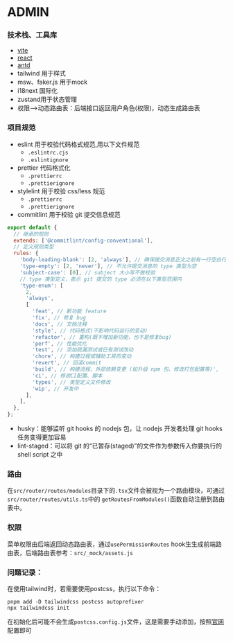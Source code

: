 # ADMIN

### 技术栈、工具库
- [vite](https://vitejs.cn/vite3-cn/)
- [react](https://react.dev/)
- [antd](https://ant.design/docs/react/introduce-cn)
- tailwind 用于样式
- msw、faker.js 用于mock
- i18next 国际化
- zustand用于状态管理
- 权限-->动态路由表：后端接口返回用户角色(权限)，动态生成路由表

### 项目规范
- eslint 用于校验代码格式规范,用以下文件规范
    - `.eslintrc.cjs`
    - `.eslintignore`
- prettier 代码格式化
    - `.prettierrc`
    - `.prettierignore`
- stylelint 用于校验 css/less 规范
    - `.prettierrc`
    - `.prettierignore`
- commitlint 用于校验 git 提交信息规范
```js
export default {
  // 继承的规则
  extends: ['@commitlint/config-conventional'],
  // 定义规则类型
  rules: {
    'body-leading-blank': [2, 'always'], // 确保提交消息正文之前有一行空白行
    'type-empty': [2, 'never'], // 不允许提交消息的 type 类型为空
    'subject-case': [0], // subject 大小写不做校验
    // type 类型定义，表示 git 提交的 type 必须在以下类型范围内
    'type-enum': [
      2,
      'always',
      [
        'feat', // 新功能 feature
        'fix', // 修复 bug
        'docs', // 文档注释
        'style', // 代码格式(不影响代码运行的变动)
        'refactor', // 重构(既不增加新功能，也不是修复bug)
        'perf', // 性能优化
        'test', // 添加疏漏测试或已有测试改动
        'chore', // 构建过程或辅助工具的变动
        'revert', // 回滚commit
        'build', // 构建流程、外部依赖变更 (如升级 npm 包、修改打包配置等)',
        'ci', // 修改CI配置、脚本
        'types', // 类型定义文件修改
        'wip', // 开发中
      ],
    ],
  },
};
```
- husky：能够监听 git hooks 的 nodejs 包，让 nodejs 开发者处理 git hooks 任务变得更加容易
- lint-staged：可以将 git 的“已暂存(staged)”的文件作为参数传入你要执行的 shell script 之中

### 路由
在`src/router/routes/modules`目录下的`.tsx`文件会被视为一个路由模块，可通过`src/router/routes/utils.ts`中的 `getRoutesFromModules()`函数自动注册到路由表中。

### 权限
菜单权限由后端返回动态路由表，通过`usePermissionRoutes` hook生生成前端路由表，后端路由表参考：`src/_mock/assets.js`


### 问题记录：
在使用tailwind时，若需要使用postcss，执行以下命令：
```shell
pnpm add -D tailwindcss postcss autoprefixer
npx tailwindcss init
```
在初始化后可能不会生成`postcss.config.js`文件，这是需要手动添加，按照[官网](https://www.tailwindcss.cn/docs/installation/using-postcss)配置即可

